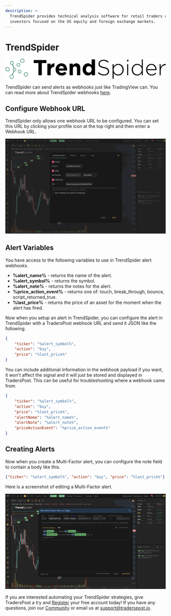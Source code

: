 ```yaml
---
description: >-
  TrendSpider provides technical analysis software for retail traders and
  investors focused on the US equity and foreign exchange markets.
---
```


# TrendSpider

![](.gitbook/assets/TrendSpider.png)

TrendSpider can send alerts as webhooks just like TradingView can. You can read more about TrendSpider webhooks [here](https://help.trendspider.com/kb/alerts/webhooks).

## Configure Webhook URL

TrendSpider only allows one webhook URL to be configured. You can set this URL by clicking your profile icon at the top right and then enter a Webhook URL.

![Configure TrendSpider Webhook URL](<.gitbook/assets/TrendSpider Webhook URL>)

## Alert Variables

You have access to the following variables to use in TrendSpider alert webhooks.&#x20;

* **%alert\_name%** - returns the name of the alert.
* **%alert\_symbol%** - returns the symbol.
* **%alert\_note%** - returns the notes for the alert.
* **%price\_action\_event%** - returns one of: touch, break\_through, bounce, script\_returned\_true.
* **%last\_price%** - returns the price of an asset for the moment when the alert has fired.

Now when you setup an alert in TrendSpider, you can configure the alert in TrendSpider with a TradersPost webhook URL and send it JSON like the following.

```json
{
    "ticker": "%alert_symbol%",
    "action": "buy",
    "price": "%last_price%"
}
```

You can include additional information in the webhook payload if you want, it won't affect the signal and it will just be stored and displayed in TradersPost. This can be useful for troubleshooting where a webhook came from.

```json
{
    "ticker": "%alert_symbol%",
    "action": "buy",
    "price": "%last_price%",
    "alertName": "%alert_name%",
    "alertNote": "%alert_note%",
    "priceActionEvent": "%price_action_event%"
}
```

## Creating Alerts

Now when you create a Multi-Factor alert, you can configure the note field to contain a body like this.

```json
{"ticker": "%alert_symbol%", "action": "buy", "price": "%last_price%"}
```

Here is a screenshot of editing a Multi-Factor alert.

![Edit Multi-Factor TrendSpider alert.](<.gitbook/assets/Screen Shot 2022-01-15 at 5.53.42 PM.png>)

If you are interested automating your TrendSpider strategies, give TradersPost a try and [Register](https://traderspost.io/register) your free account today! If you have any questions, join our [Community](https://traderspost.io/community) or email us at [support@traderspost.io](mailto:support@traderspost.io).
